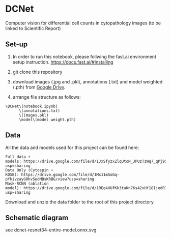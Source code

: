 # DCNet
Computer vision for differential cell counts in cytopathology images (to be linked to Scientific Report)

## Set-up
1. In order to run this notebook, please follwing the fast.ai environment setup instruction.
https://docs.fast.ai/#Installing

2. git clone this repository

3. download images (.jpg and .pkl), annotations (.txt) and model weighted (.pth) from [Google Drive](https://drive.google.com/drive/folders/1po7ZyJnQT2py3mxvpgON58H1D_hZQ19n?usp=sharing).

4. arrange file structure as follows:
```
\DCNet\(notebook.ipynb)
      \(annotations.txt)
      \(images.pkl)
      \model\(model weight.pth)
```


## Data

All the data and models used for this project can be found here:
```
Full data + models: https://drive.google.com/file/d/1JxSfyzxZlqUtoN_JPUzTzWq7_qPj95zw/view?usp=sharing
Data Only (Cytospin + KDSB): https://drive.google.com/file/d/1Mx11mSoGq-pYkivzayG0hvSedMBsKRBG/view?usp=sharing
Mask-RCNN (ablation model): https://drive.google.com/file/d/1REq4UUfKk3tuKn7Ks42xHY18IjedR7_Y/view?usp=sharing
```

Download and unzip the data folder to the root of this project directory

## Schematic diagram
see dcnet-resnet34-entire-model.onnx.svg
